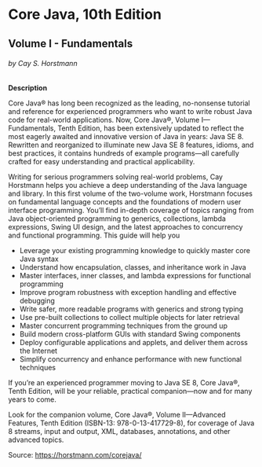 # Core Java, 10th Edition
## Volume I - Fundamentals
###### by Cay S. Horstmann

**Description**

Core Java® has long been recognized as the leading, no-nonsense tutorial and reference for experienced programmers who want to write robust Java code for real-world applications. Now, Core Java®, Volume I—Fundamentals, Tenth Edition, has been extensively updated to reflect the most eagerly awaited and innovative version of Java in years: Java SE 8. Rewritten and reorganized to illuminate new Java SE 8 features, idioms, and best practices, it contains hundreds of example programs—all carefully crafted for easy understanding and practical applicability.

Writing for serious programmers solving real-world problems, Cay Horstmann helps you achieve a deep understanding of the Java language and library. In this first volume of the two-volume work, Horstmann focuses on fundamental language concepts and the foundations of modern user interface programming. You’ll find in-depth coverage of topics ranging from Java object-oriented programming to generics, collections, lambda expressions, Swing UI design, and the latest approaches to concurrency and functional programming. This guide will help you

*  Leverage your existing programming knowledge to quickly master core Java syntax
*  Understand how encapsulation, classes, and inheritance work in Java
*  Master interfaces, inner classes, and lambda expressions for functional programming
*  Improve program robustness with exception handling and effective debugging
*  Write safer, more readable programs with generics and strong typing
*  Use pre-built collections to collect multiple objects for later retrieval
*  Master concurrent programming techniques from the ground up
*  Build modern cross-platform GUIs with standard Swing components
*  Deploy configurable applications and applets, and deliver them across the Internet
*  Simplify concurrency and enhance performance with new functional techniques

If you’re an experienced programmer moving to Java SE 8, Core Java®, Tenth Edition, will be your reliable, practical companion—now and for many years to come.

Look for the companion volume, Core Java®, Volume II—Advanced Features, Tenth Edition (ISBN-13: 978-0-13-417729-8), for coverage of Java 8 streams, input and output, XML, databases, annotations, and other advanced topics.

Source: https://horstmann.com/corejava/